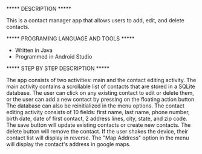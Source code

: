 ***** DESCRIPTION ***** 

This is a contact manager app that allows users to add, edit, and delete contacts.

***** PROGRAMING LANGUAGE AND TOOLS *****

- Written in Java
- Programmed in Android Studio

***** STEP BY STEP DESCRIPTION ***** 

The app consists of two activities: main and the contact editing activity. The main activity contains a scrollable list of contacts that are stored in a SQLite database. The user can click on any existing contact to edit or delete them, or the user can add a new contact by pressing on the floating action button. The database can also be reinitialized in the menu options. The contact editing activity consists of 10 fields: first name, last name, phone number, birth date, date of first contact, 2 address lines, city, state, and zip code. The save button will update existing contacts or create new contacts. The delete button will remove the contact. If the user shakes the device, their contact list will display in reverse. The "Map Address" option in the menu will display the contact's address in google maps.
